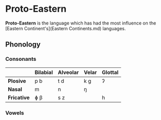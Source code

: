 # Proto-Eastern

**Proto-Eastern** is the language which has had the most influence on the [Eastern Continent's](Eastern Continents.md) languages.

## Phonology

### Consonants

|             | Bilabial | Alveolar | Velar | Glottal |
| ----------- | -------- | -------- | ----- | ----------- |
| **Plosive** | p b      | t d      | k g   |ʔ|
| **Nasal** | m | n | ŋ ||
| **Fricative** | ɸ β | s z |  |h|

### Vowels

